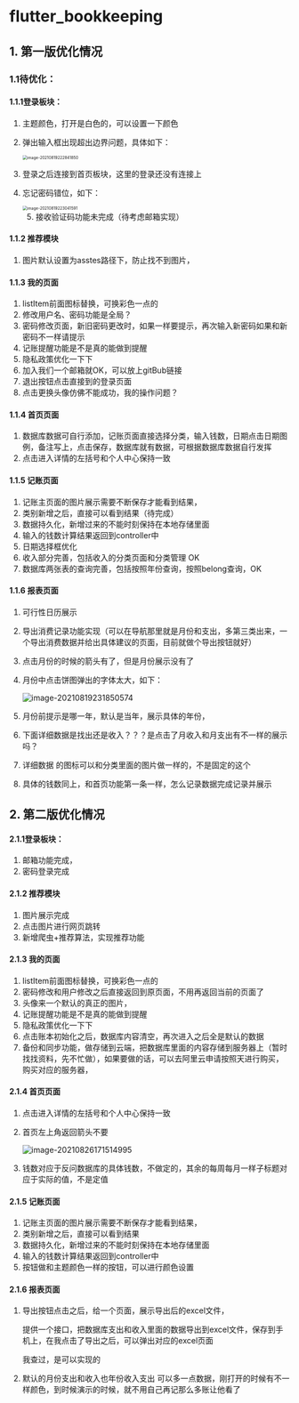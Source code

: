 # flutter_bookkeeping

## 1. 第一版优化情况

### 1.1待优化：

#### 1.1.1登录板块：

1. 主题颜色，打开是白色的，可以设置一下颜色 

2. 弹出输入框出现超出边界问题，具体如下：

   <img src="E:/md%E6%96%87%E4%BB%B6/md%E6%96%87%E4%BB%B6%E5%9B%BE%E7%89%87/image-20210819222841850.png" alt="image-20210819222841850" style="zoom:50%;" />

3. 登录之后连接到首页板块，这里的登录还没有连接上

4. 忘记密码错位，如下：

   <img src="E:/md%E6%96%87%E4%BB%B6/md%E6%96%87%E4%BB%B6%E5%9B%BE%E7%89%87/image-20210819223041591.png" alt="image-20210819223041591" style="zoom:50%;" />

   5. 接收验证码功能未完成（待考虑邮箱实现）

#### 1.1.2  推荐模块

1. 图片默认设置为asstes路径下，防止找不到图片，

#### 1.1.3 我的页面

1. listItem前面图标替换，可换彩色一点的
2. 修改用户名、密码功能是全局？
3. 密码修改页面，新旧密码更改时，如果一样要提示，再次输入新密码如果和新密码不一样请提示
4. 记账提醒功能是不是真的能做到提醒
5. 隐私政策优化一下下
6. 加入我们一个邮箱就OK，可以放上gitBub链接
7. 退出按钮点击直接到的登录页面
8. 点击更换头像仿佛不能成功，我的操作问题？

#### 1.1.4 首页页面

1. 数据库数据可自行添加，记账页面直接选择分类，输入钱数，日期点击日期图例，备注写上，点击保存，数据库就有数据，可根据数据库数据自行发挥
2. 点击进入详情的左括号和个人中心保持一致

#### 1.1.5 记账页面

1. 记账主页面的图片展示需要不断保存才能看到结果，
2. 类别新增之后，直接可以看到结果（待完成）
3. 数据持久化，新增过来的不能时刻保持在本地存储里面
4. 输入的钱数计算结果返回到controller中 
5. 日期选择框优化
6. 收入部分完善，包括收入的分类页面和分类管理 OK
7. 数据库两张表的查询完善，包括按照年份查询，按照belong查询，OK

#### 1.1.6 报表页面

1. 可行性日历展示

2. 导出消费记录功能实现（可以在导航那里就是月份和支出，多第三类出来，一个导出消费数据并给出具体建议的页面，目前就做个导出按钮就好）

3. 点击月份的时候的箭头有了，但是月份展示没有了

4. 月份中点击饼图弹出的字体太大，如下：

   ![image-20210819231850574](E:/md%E6%96%87%E4%BB%B6/md%E6%96%87%E4%BB%B6%E5%9B%BE%E7%89%87/image-20210819231850574.png)

5. 月份前提示是哪一年，默认是当年，展示具体的年份，

6. 下面详细数据是找出还是收入？？？是点击了月收入和月支出有不一样的展示吗？

7. 详细数据 的图标可以和分类里面的图片做一样的，不是固定的这个

8. 具体的钱数同上，和首页功能第一条一样，怎么记录数据完成记录并展示

   

## 2. 第二版优化情况

#### 2.1.1登录板块：

1.  邮箱功能完成，
2.  密码登录完成

#### 2.1.2  推荐模块

1. 图片展示完成
2. 点击图片进行网页跳转
3. 新增爬虫+推荐算法，实现推荐功能

#### 2.1.3 我的页面

1. listItem前面图标替换，可换彩色一点的
2. 密码修改和用户修改之后直接返回到原页面，不用再返回当前的页面了
3. 头像来一个默认的真正的图片，
4. 记账提醒功能是不是真的能做到提醒
5. 隐私政策优化一下下
6. 点击账本初始化之后，数据库内容清空，再次进入之后全是默认的数据
7. 备份和同步功能，做存储到云端，把数据库里面的内容存储到服务器上（暂时找找资料，先不忙做），如果要做的话，可以去阿里云申请按照天进行购买，购买对应的服务器，

#### 2.1.4 首页页面

1. 点击进入详情的左括号和个人中心保持一致

2. 首页左上角返回箭头不要

   ![image-20210826171514995](E:/md%E6%96%87%E4%BB%B6/md%E6%96%87%E4%BB%B6%E5%9B%BE%E7%89%87/image-20210826171514995.png)

3. 钱数对应于反问数据库的具体钱数，不做定的，其余的每周每月一样子标题对应于实际的值，不是定值

   

#### 2.1.5 记账页面

1. 记账主页面的图片展示需要不断保存才能看到结果，
2. 类别新增之后，直接可以看到结果
3. 数据持久化，新增过来的不能时刻保持在本地存储里面
4. 输入的钱数计算结果返回到controller中 
5. 按钮做和主题颜色一样的按钮，可以进行颜色设置

#### 2.1.6 报表页面

1. 导出按钮点击之后，给一个页面，展示导出后的excel文件，

   提供一个接口，把数据库支出和收入里面的数据导出到excel文件，保存到手机上，在我点击了导出之后，可以弹出对应的excel页面

   我查过，是可以实现的

2. 默认的月份支出和收入也年份收入支出 可以多一点数据，刚打开的时候有不一样颜色，到时候演示的时候，就不用自己再记那么多账让他看了





